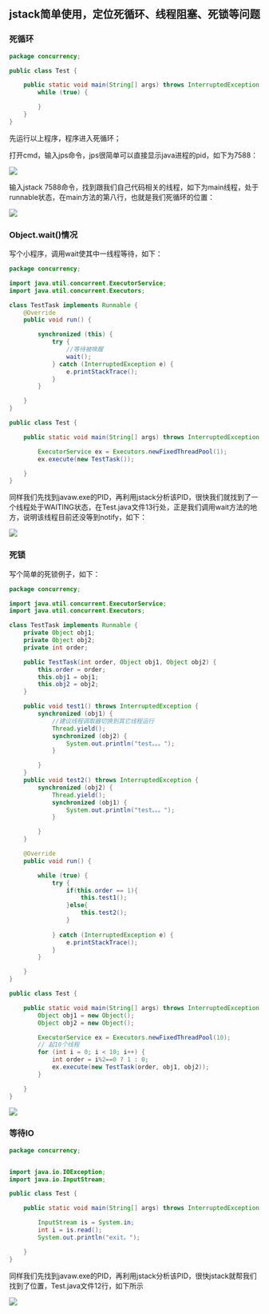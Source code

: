 ## jstack简单使用，定位死循环、线程阻塞、死锁等问题

### 死循环
```java
package concurrency;

public class Test {

    public static void main(String[] args) throws InterruptedException {
        while (true) {

        }
    }
}
```

先运行以上程序，程序进入死循环；

打开cmd，输入jps命令，jps很简单可以直接显示java进程的pid，如下为7588：

![](https://images2015.cnblogs.com/blog/879896/201604/879896-20160411105910645-1266879991.jpg)

输入jstack 7588命令，找到跟我们自己代码相关的线程，如下为main线程，处于runnable状态，在main方法的第八行，也就是我们死循环的位置：

![](https://images2015.cnblogs.com/blog/879896/201604/879896-20160411095252504-2109868749.jpg)

### Object.wait()情况

写个小程序，调用wait使其中一线程等待，如下：

```java
package concurrency;

import java.util.concurrent.ExecutorService;
import java.util.concurrent.Executors;

class TestTask implements Runnable {
    @Override
    public void run() {

        synchronized (this) {
            try {
                //等待被唤醒
                wait();
            } catch (InterruptedException e) {
                e.printStackTrace();
            }
        }

    }
}

public class Test {

    public static void main(String[] args) throws InterruptedException {

        ExecutorService ex = Executors.newFixedThreadPool(1);
        ex.execute(new TestTask());

    }
}
```

同样我们先找到javaw.exe的PID，再利用jstack分析该PID，很快我们就找到了一个线程处于WAITING状态，在Test.java文件13行处，正是我们调用wait方法的地方，说明该线程目前还没等到notify，如下：

![](https://images2015.cnblogs.com/blog/879896/201604/879896-20160411100501879-346452628.jpg)


### 死锁

写个简单的死锁例子，如下：

```java
package concurrency;

import java.util.concurrent.ExecutorService;
import java.util.concurrent.Executors;

class TestTask implements Runnable {
    private Object obj1;
    private Object obj2;
    private int order;

    public TestTask(int order, Object obj1, Object obj2) {
        this.order = order;
        this.obj1 = obj1;
        this.obj2 = obj2;
    }

    public void test1() throws InterruptedException {
        synchronized (obj1) {
            //建议线程调取器切换到其它线程运行
            Thread.yield();
            synchronized (obj2) {
                System.out.println("test。。。");
            }

        }
    }
    public void test2() throws InterruptedException {
        synchronized (obj2) {
            Thread.yield();
            synchronized (obj1) {
                System.out.println("test。。。");
            }

        }
    }

    @Override
    public void run() {

        while (true) {
            try {
                if(this.order == 1){
                    this.test1();
                }else{
                    this.test2();
                }
                
            } catch (InterruptedException e) {
                e.printStackTrace();
            }
        }

    }
}

public class Test {

    public static void main(String[] args) throws InterruptedException {
        Object obj1 = new Object();
        Object obj2 = new Object();

        ExecutorService ex = Executors.newFixedThreadPool(10);
        // 起10个线程
        for (int i = 0; i < 10; i++) {
            int order = i%2==0 ? 1 : 0;
            ex.execute(new TestTask(order, obj1, obj2));
        }

    }
}
```

![](https://images2015.cnblogs.com/blog/879896/201604/879896-20160411103220957-2000485826.jpg)


### 等待IO

```java
package concurrency;


import java.io.IOException;
import java.io.InputStream;

public class Test {

    public static void main(String[] args) throws InterruptedException, IOException {

        InputStream is = System.in;
        int i = is.read();
        System.out.println("exit。");

    }
}
```
同样我们先找到javaw.exe的PID，再利用jstack分析该PID，很快jstack就帮我们找到了位置，Test.java文件12行，如下所示

![](https://images2015.cnblogs.com/blog/879896/201604/879896-20160411104201988-719620672.jpg)

